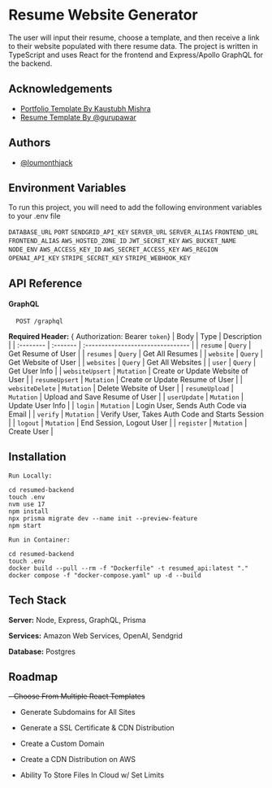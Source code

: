 
# Resume Website Generator

The user will input their resume, choose a template, and then receive a link to their website populated with there resume data. The project is written in TypeScript and uses React for the frontend and Express/Apollo GraphQL for the backend.

## Acknowledgements

 - [Portfolio Template By Kaustubh Mishra](https://github.com/kaustubhai/portfolio-template)
 - [Resume Template By @gurupawar](https://github.com/gurupawar/portfolio-react)

## Authors

- [@loumonthjack](https://www.github.com/loumonthjack)


## Environment Variables

To run this project, you will need to add the following environment variables to your .env file

`DATABASE_URL`
`PORT`
`SENDGRID_API_KEY`
`SERVER_URL`
`SERVER_ALIAS`
`FRONTEND_URL`
`FRONTEND_ALIAS`
`AWS_HOSTED_ZONE_ID`
`JWT_SECRET_KEY`
`AWS_BUCKET_NAME`
`NODE_ENV`
`AWS_ACCESS_KEY_ID`
`AWS_SECRET_ACCESS_KEY`
`AWS_REGION`
`OPENAI_API_KEY`
`STRIPE_SECRET_KEY`
`STRIPE_WEBHOOK_KEY`
## API Reference


#### GraphQL

```http
  POST /graphql
```
**Required Header:** { Authorization: Bearer `token`}
| Body | Type     | Description                       |
| :-------- | :------- | :-------------------------------- |
| `resume`      | `Query` | Get Resume of User |
| `resumes`      | `Query` | Get All Resumes |
| `website`      | `Query` | Get Website of User |
| `websites`      | `Query` | Get All Websites |
| `user`      | `Query` | Get User Info |
| `websiteUpsert`      | `Mutation` | Create or Update Website of User |
| `resumeUpsert`      | `Mutation` | Create or Update Resume of User |
| `websiteDelete`      | `Mutation` | Delete Website of User |
| `resumeUpload`      | `Mutation` | Upload and Save Resume of User |
| `userUpdate`      | `Mutation` | Update User Info |
| `login`      | `Mutation` | Login User, Sends Auth Code via Email |
| `verify`      | `Mutation` | Verify User, Takes Auth Code and Starts Session |
| `logout`      | `Mutation` | End Session, Logout User |
| `register`      | `Mutation` | Create User |

## Installation


```LOCAL
Run Locally: 

cd resumed-backend
touch .env
nvm use 17
npm install
npx prisma migrate dev --name init --preview-feature
npm start
```

```DOCKER
Run in Container:

cd resumed-backend
touch .env
docker build --pull --rm -f "Dockerfile" -t resumed_api:latest "."
docker compose -f "docker-compose.yaml" up -d --build
```
    

## Tech Stack

**Server:** Node, Express, GraphQL, Prisma

**Services:** Amazon Web Services, OpenAI, Sendgrid

**Database:** Postgres


## Roadmap

~~- Choose From Multiple React Templates~~

- Generate Subdomains for All Sites

- Generate a SSL Certificate & CDN Distribution

- Create a Custom Domain

- Create a CDN Distribution on AWS

- Ability To Store Files In Cloud w/ Set Limits
